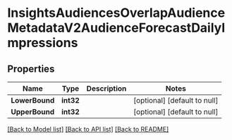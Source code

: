# InsightsAudiencesOverlapAudienceMetadataV2AudienceForecastDailyImpressions

## Properties
Name | Type | Description | Notes
------------ | ------------- | ------------- | -------------
**LowerBound** | **int32** |  | [optional] [default to null]
**UpperBound** | **int32** |  | [optional] [default to null]

[[Back to Model list]](../README.md#documentation-for-models) [[Back to API list]](../README.md#documentation-for-api-endpoints) [[Back to README]](../README.md)

